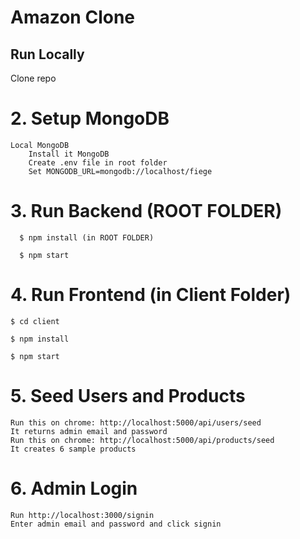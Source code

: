 # Amazon Clone

## Run Locally
 Clone repo

# 2. Setup MongoDB

    Local MongoDB
        Install it MongoDB
        Create .env file in root folder
        Set MONGODB_URL=mongodb://localhost/fiege

# 3. Run Backend (ROOT FOLDER)

      $ npm install (in ROOT FOLDER)
      
      $ npm start

# 4. Run Frontend (in Client Folder)

    $ cd client
    
    $ npm install
    
    $ npm start

# 5. Seed Users and Products

    Run this on chrome: http://localhost:5000/api/users/seed
    It returns admin email and password
    Run this on chrome: http://localhost:5000/api/products/seed
    It creates 6 sample products

# 6. Admin Login

    Run http://localhost:3000/signin
    Enter admin email and password and click signin



